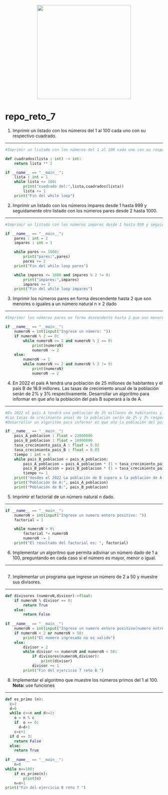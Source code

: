 <div align='center'>
<figure> <img src="https://i.postimg.cc/HkMddSNw/error-418.png" alt="" width="300" height="auto"/></br>
<figcaption><b></b></figcaption></figure>
</div>

# repo_reto_7

1. Imprimir un listado con los números del 1 al 100 cada uno con su respectivo cuadrado.
________________________________
```python
#Imprimir un listado con los números del 1 al 100 cada uno con su respectivo cuadrado

def cuadrados(lista : int) -> int:
    return lista ** 2

if __name__ == "__main__":
    lista : int = 1
    while lista <= 100:
        print("cuadrado del:",lista,cuadrados(lista))
        lista += 1
    print("Fin del while loop")
```
2.  Imprimir un listado con los números impares desde 1 hasta 999 y seguidamente otro listado con los números pares desde 2 hasta 1000.
________________________________
```python
#Imprimir un listado con los números impares desde 1 hasta 999 y seguidamente otro listado con los números pares desde 2 hasta 1000

if __name__ == "__main__":
    pares : int = 2
    impares : int = 1

    while pares <= 1000:
        print("pares:",pares)
        pares += 2
    print("Fin del while loop pares")

    while impares <= 1000 and impares % 2 != 0:
        print("impares:",impares)
        impares += 2
    print("Fin del while loop impares")
```
3.  Imprimir los números pares en forma descendente hasta 2 que son menores o iguales a un número natural n ≥ 2 dado
________________________________
```python
#Imprimir los números pares en forma descendente hasta 2 que son menores o iguales a un número natural n ≥ 2 dado

if __name__ == "__main__":    
    numeroN = int(input("Ingrese un número: "))
    if numeroN % 2 == 0:
        while numeroN >= 2 and numeroN % 2 == 0:
            print(numeroN)
            numeroN -= 2
    else:
        numeroN -= 1
        while numeroN >= 2 and numeroN % 2 != 0:
            print(numeroN)
            numeroN -= 2

```
4. En 2022 el país A tendrá una población de 25 millones de habitantes y el país B de 18.9 millones. Las tasas de crecimiento anual de la población serán de 2% y 3% respectivamente. Desarrollar un algoritmo para informar en que año la población del país B superará a
la de A.
________________________________
```python
#En 2022 el país A tendrá una población de 25 millones de habitantes y el país B de 18.9 millones. 
#Las tasas de crecimiento anual de la población serán de 2% y 3% respectivamente. 
#Desarrollar un algoritmo para informar en que año la población del país B superará a la de A.

if __name__ == "__main__":
    pais_A_poblacion : float = 22000000
    pais_B_poblacion : float = 18900000
    tasa_crecimiento_pais_A : float = 0.02
    tasa_crecimiento_pais_B : float = 0.03
    tiempo : int = 0
    while pais_B_poblacion < pais_A_poblacion:
        pais_A_poblacion = pais_A_poblacion * (1 + tasa_crecimiento_pais_A) ** tiempo
        pais_B_poblacion = pais_B_poblacion * (1 + tasa_crecimiento_pais_B) ** tiempo
        tiempo += 1
    print("desdes el 2022 La población de B supero a la poblacion de A en", tiempo, "años")
    print("Población de A:", pais_A_poblacion)
    print("Población de B:", pais_B_poblacion)
```
5. Imprimir el factorial de un número natural n dado.
________________________________
```python
if __name__ == "__main__":
    numeroN = int(input("Ingrese un numero entero positivo: "))
    factorial = 1

    while numeroN > 0:
        factorial *= numeroN
        numeroN -= 1
    print("El resultado del factorial es: ", factorial)
```
6. Implementar un algoritmo que permita adivinar un número dado de 1 a 100, preguntando en cada caso si el número es mayor, menor o igual.
________________________________
```python

```
7. Implementar un programa que ingrese un número de 2 a 50 y muestre sus divisores.
________________________________
```python
def divisores (numeroN,divisor)->float:
    if numeroN % divisor == 0:
        return True 
    else:
        return False
    
if __name__ == "__main__":
    numeroN = int(input("Ingrese un numero entero positivo(numero entre 2 y 50): "))
    if numeroN < 2 or numeroN > 50:
        print("El numero ingresado no es valido")
    else:
        divisor = 2
        while divisor <= numeroN and numeroN < 50:
            if divisores(numeroN,divisor):
                print(divisor)
            divisor += 1 
        print("Fin del ejercicio 7 reto 8 ")
```
8. Implementar el algoritmo que muestre los números primos del 1 al 100. **Nota:** use funciones
________________________________
```python
def es_primo (n):
  c=2
  d=0
  while c<=n and d<=2:
    o = n % c
    if  o == 0:
      d=d+1
    c=c+1
  if d == 3:
    return False
  else: 
    return True
  
if __name__ == "__main__":
    n=0
while n<=100:
    if es_primo(n):
        print(n)
    n=n+1
print("Fin del ejercicio 8 reto 7 ")
```
